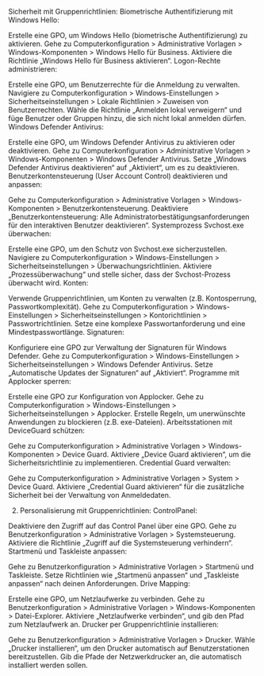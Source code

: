 
Sicherheit mit Gruppenrichtlinien:
Biometrische Authentifizierung mit Windows Hello:

Erstelle eine GPO, um Windows Hello (biometrische Authentifizierung) zu aktivieren.
Gehe zu Computerkonfiguration > Administrative Vorlagen > Windows-Komponenten > Windows Hello für Business.
Aktiviere die Richtlinie „Windows Hello für Business aktivieren“.
Logon-Rechte administrieren:

Erstelle eine GPO, um Benutzerrechte für die Anmeldung zu verwalten.
Navigiere zu Computerkonfiguration > Windows-Einstellungen > Sicherheitseinstellungen > Lokale Richtlinien > Zuweisen von Benutzerrechten.
Wähle die Richtlinie „Anmelden lokal verweigern“ und füge Benutzer oder Gruppen hinzu, die sich nicht lokal anmelden dürfen.
Windows Defender Antivirus:

Erstelle eine GPO, um Windows Defender Antivirus zu aktivieren oder deaktivieren.
Gehe zu Computerkonfiguration > Administrative Vorlagen > Windows-Komponenten > Windows Defender Antivirus.
Setze „Windows Defender Antivirus deaktivieren“ auf „Aktiviert“, um es zu deaktivieren.
Benutzerkontensteuerung (User Account Control) deaktivieren und anpassen:

Gehe zu Computerkonfiguration > Administrative Vorlagen > Windows-Komponenten > Benutzerkontensteuerung.
Deaktiviere „Benutzerkontensteuerung: Alle Administratorbestätigungsanforderungen für den interaktiven Benutzer deaktivieren“.
Systemprozess Svchost.exe überwachen:

Erstelle eine GPO, um den Schutz von Svchost.exe sicherzustellen.
Navigiere zu Computerkonfiguration > Windows-Einstellungen > Sicherheitseinstellungen > Überwachungsrichtlinien.
Aktiviere „Prozessüberwachung“ und stelle sicher, dass der Svchost-Prozess überwacht wird.
Konten:

Verwende Gruppenrichtlinien, um Konten zu verwalten (z.B. Kontosperrung, Passwortkomplexität).
Gehe zu Computerkonfiguration > Windows-Einstellungen > Sicherheitseinstellungen > Kontorichtlinien > Passwortrichtlinien.
Setze eine komplexe Passwortanforderung und eine Mindestpasswortlänge.
Signaturen:

Konfiguriere eine GPO zur Verwaltung der Signaturen für Windows Defender.
Gehe zu Computerkonfiguration > Windows-Einstellungen > Sicherheitseinstellungen > Windows Defender Antivirus.
Setze „Automatische Updates der Signaturen“ auf „Aktiviert“.
Programme mit Applocker sperren:

Erstelle eine GPO zur Konfiguration von Applocker.
Gehe zu Computerkonfiguration > Windows-Einstellungen > Sicherheitseinstellungen > Applocker.
Erstelle Regeln, um unerwünschte Anwendungen zu blockieren (z.B. exe-Dateien).
Arbeitsstationen mit DeviceGuard schützen:

Gehe zu Computerkonfiguration > Administrative Vorlagen > Windows-Komponenten > Device Guard.
Aktiviere „Device Guard aktivieren“, um die Sicherheitsrichtlinie zu implementieren.
Credential Guard verwalten:

Gehe zu Computerkonfiguration > Administrative Vorlagen > System > Device Guard.
Aktiviere „Credential Guard aktivieren“ für die zusätzliche Sicherheit bei der Verwaltung von Anmeldedaten.


2. Personalisierung mit Gruppenrichtlinien:
ControlPanel:

Deaktiviere den Zugriff auf das Control Panel über eine GPO.
Gehe zu Benutzerkonfiguration > Administrative Vorlagen > Systemsteuerung.
Aktiviere die Richtlinie „Zugriff auf die Systemsteuerung verhindern“.
Startmenü und Taskleiste anpassen:

Gehe zu Benutzerkonfiguration > Administrative Vorlagen > Startmenü und Taskleiste.
Setze Richtlinien wie „Startmenü anpassen“ und „Taskleiste anpassen“ nach deinen Anforderungen.
Drive Mapping:

Erstelle eine GPO, um Netzlaufwerke zu verbinden.
Gehe zu Benutzerkonfiguration > Administrative Vorlagen > Windows-Komponenten > Datei-Explorer.
Aktiviere „Netzlaufwerke verbinden“, und gib den Pfad zum Netzlaufwerk an.
Drucker per Gruppenrichtlinie installieren:

Gehe zu Benutzerkonfiguration > Administrative Vorlagen > Drucker.
Wähle „Drucker installieren“, um den Drucker automatisch auf Benutzerstationen bereitzustellen.
Gib die Pfade der Netzwerkdrucker an, die automatisch installiert werden sollen.